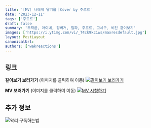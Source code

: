 ```yaml
---
title: '[MV] 너에게 닿기를｜Cover by 주르르'
date: '2023-12-11'
tags: ['주르르']
draft: false
summary: '우왁굳, 아이네, 징버거, 릴파, 주르르, 고세구, 비챤 같이보기'
images: ['https://i.ytimg.com/vi/_T4ck9kc1ws/maxresdefault.jpg']
layout: PostLayout
canonicalUrl:
authors: ['wakreactions']
---
```


## 링크

**같이보기 보러가기** (이미지를 클릭하여 이동)
[![같이보기 보러가기](https://cdn.discordapp.com/attachments/1136601898116464710/1137050327938506852/logo.png)](https://cafe.naver.com/steamindiegame/13974977)

**MV 보러가기** (이미지를 클릭하여 이동)
[![MV 시청하기](https://i.ytimg.com/vi/_T4ck9kc1ws/maxresdefault.jpg)](https://youtu.be/_T4ck9kc1ws?si=FQK2id3EVTrrEFft)

## 추가 정보

![왁리 구독하는법](https://cdn.discordapp.com/attachments/1136601898116464710/1137049857136267374/--2cut.gif)
